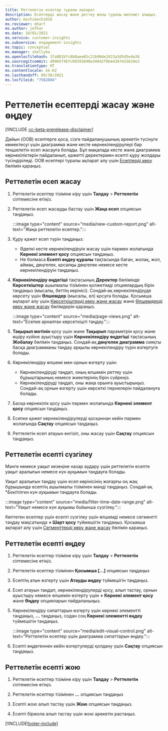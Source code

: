```yaml
---
title: Реттелетін есептер туралы ақпарат
description: Есептерді жасау және реттеу жолы туралы мәлімет алыңыз.
author: mochimochi016
ms.reviewer: mhart
ms.author: jefhar
ms.date: 10/01/2021
ms.service: customer-insights
ms.subservice: engagement-insights
ms.topic: conceptual
ms.manager: shellyha
ms.openlocfilehash: 3fa801bfc8b0aee65c21b90de2423a3d5d5e4e26
ms.sourcegitcommit: d9965f4bfc09391698a34042f6b44367e53819e3
ms.translationtype: HT
ms.contentlocale: kk-KZ
ms.lasthandoff: 09/30/2021
ms.locfileid: "7582884"
---
```

# <a name="create-and-edit-custom-reports"></a>Реттелетін есептерді жасау және өңдеу

[!INCLUDE [cc-beta-prerelease-disclaimer](includes/cc-beta-prerelease-disclaimer.md)]

Дайын (OOB) есептерге қоса, сізге пайдаланушының әрекетін түсінуге көмектесуі үшін диаграмма және кесте көрнекілендірулері бар теңшелетін есеп жасауға болады. Бұл мақалада кесте және диаграмма көрнекіліктерін пайдаланып, қажетті деректермен есепті құру жолдары түсіндіріледі. OOB есептері туралы ақпарат алу үшін [Есептерді көру](view-reports.md) бөлімін қараңыз.

## <a name="create-a-custom-report"></a>Реттелетін есеп жасау

1. Реттелетін есептер тізіміне кіру үшін **Талдау** > **Реттелетін** сілтемесіне өтіңіз.

1. Реттелетін есеп жасауды бастау үшін **Жаңа есеп** опциясын таңдаңыз.

   :::image type="content" source="media/new-custom-report.png" alt-text="Жаңа реттелетін есептер.":::

1. Құру қажет есеп түрін таңдаңыз:

    - Әдепкі кесте көрнекілендіруін жасау үшін пәрмен жолағында **Көрнекі элемент қосу** опциясын таңдаңыз.
    - Не болмаса **Есепті өңдеу құралы** тақтасында баған, жолақ, жол, аймақ, дөңгелек, қосалқы дөңгелек немесе кесте көрнекілендіруін таңдаңыз.

1. **Көрнекілендіру өңдегіші** тақтасының **Деректер** бөлімінде **Көрсеткіштер** ашылмалы тізімінен қолжетімді опциялардың бірін таңдаңыз (мысалы, беттің көрінісі). Сондай‑ақ көрнекілендіруде көрсету үшін **Өлшемдер** (мысалы, ел) қосуға болады. Қосымша ақпарат алу үшін [Көрсеткіштерді көру және жасау](metrics.md) және [Өлшемдерді көру және жасау](dimensions.md) бөлімдерін қараңыз.

   :::image type="content" source="media/page-views.png" alt-text="Есепке арналған көрсеткішті таңдау.":::

1. **Тақырып мәтінін** қосу үшін және **Тақырып** параметрін қосу және өшіру күйіне ауыстыру үшін **Көрнекілендіру өңдегіші** тақтасының **Жобалау** бөлімін таңдаңыз.  Сондай‑ақ **дөңгелек диаграмма** сияқты басқа диаграмманы таңдау арқылы көрнекілендіру түрін өзгертуге болады.

1. Көрнекілендіру өлшемі мен орнын өзгерту үшін:
   - Көрнекілендіруді таңдап, оның өлшемін реттеу үшін бұрыштарының немесе жиектерінің бірін сүйреңіз.
   - Көрнекілендіруді таңдап, оны жаңа орынға ауыстырыңыз. Сондай-ақ орнын өзгерту үшін көрсеткі пернелерін пайдалануға болады.
1. Басқа көрнекілік қосу үшін пәрмен жолағында **Көрнекі элемент қосу** опциясын таңдаңыз.
1. Есепке қажет көрнекілендірулерді қосқаннан кейін пәрмен жолағында **Сақтау** опциясын таңдаңыз.

1. Реттелетін есеп атауын енгізіп, оны жасау үшін **Сақтау** опциясын таңдаңыз.
 
## <a name="filter-a-custom-report"></a>Реттелетін есепті сүзгілеу

Мәнге немесе уақыт кезеңіне назар аудару үшін реттелетін есепте уақыт аралығын немесе күн ауқымын таңдауға болады.

Уақыт аралығын таңдау үшін есеп көрінісінің жоғарғы оң жақ бұрышында есептің ашылмалы тізімінен мәнді таңдаңыз. Сондай‑ақ **Бекітілген күн ауқымын* таңдауға болады.

:::image type="content" source="media/filter-time-date-range.png" alt-text="Уақыт немесе күн ауқымы бойынша сүзгілеу.":::

Көптеген есептер үшін есепті сүзгілеу үшін өлшемді немесе сегментті таңдау мақсатында **+ Шарт қосу** түймешігін таңдаңыз. Қосымша ақпарат алу үшін [Сегменттерді көру және жасау](segments.md) бөлімін қараңыз.

## <a name="edit-a-custom-report"></a>Реттелетін есепті өңдеу

1. Реттелетін есептер тізіміне кіру үшін **Талдау** > **Реттелетін** сілтемесіне өтіңіз.

1. Реттелетін есептер тізімінен **Қосымша [...]** опциясын таңдаңыз 

1. Есептің атын өзгерту үшін **Атауды өңдеу** түймешігін таңдаңыз.

1. Есеп атауын таңдап, көрнекілендірулерді қосу, алып тастау, орнын ауыстыру немесе өлшемін өзгерту үшін **+ Көрнекі элемент қосу** және **Өңдеу** опцияларын пайдаланыңыз.

1. Көрнекілендіру сипаттарын өзгерту үшін көрнекі элементті таңдаңыз, **...** таңдаңыз, содан соң **Көрнекі элементті өңдеу** түймешігін таңдаңыз.

   :::image type="content" source="media/edit-visual-control.png" alt-text="Реттелетін есептер үшін диаграмма сипаттарын өңдеу.":::

1. Есепті өңдегеннен кейін өзгертулерді қолдану үшін **Сақтау** опциясын таңдаңыз. 

## <a name="delete-a-custom-report"></a>Реттелетін есепті жою

1. Реттелетін есептер тізіміне кіру үшін **Талдау** > **Реттелетін** сілтемесіне өтіңіз.

1. Реттелетін есептер тізімінен **...** опциясын таңдаңыз

1. Есепті жою алып тастау үшін **Жою** опциясын таңдаңыз.

1. Есепті біржола алып тастау үшін жою әрекетін растаңыз.


[!INCLUDE[footer-include](../includes/footer-banner.md)]
